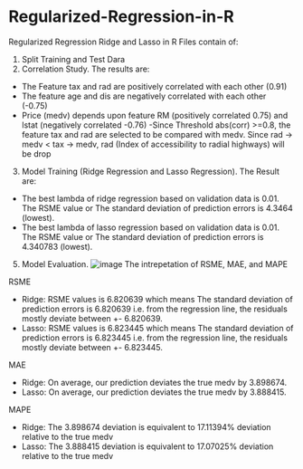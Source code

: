 # Regularized-Regression-in-R
Regularized Regression Ridge and Lasso in R
Files contain of:
1. Split Training and Test Dara
2. Correlation Study. The results are:
- The Feature tax and rad are positively correlated with each other (0.91)
- The feature age and dis are negatively correlated with each other (-0.75)
- Price (medv) depends upon feature RM (positively correlated 0.75) and lstat (negatively correlated -0.76)
-Since Threshold abs(corr) >=0.8, the feature tax and rad are selected to be compared with medv. Since rad -> medv < tax -> medv, rad (Index of accessibility to radial highways) will be drop
3. Model Training (Ridge Regression and Lasso Regression). The Result are:
- The best lambda of ridge regression based on validation data is 0.01. The RSME value or The standard deviation of prediction errors is 4.3464 (lowest).
- The best lambda of lasso regression based on validation data is 0.01. The RSME value or The standard deviation of prediction errors is 4.340783 (lowest).
5. Model Evaluation.
![image](https://user-images.githubusercontent.com/97785087/158914697-d968ed14-3086-4b2f-9782-7642c075c89b.png)
The intrepetation of RSME, MAE, and MAPE

RSME
- Ridge: RSME values is 6.820639 which means The standard deviation of prediction errors is 6.820639 i.e. from the regression line, the residuals mostly deviate between +- 6.820639.
- Lasso: RSME values is 6.823445 which means The standard deviation of prediction errors is 6.823445 i.e. from the regression line, the residuals mostly deviate between +- 6.823445.

MAE
- Ridge: On average, our prediction deviates the true medv by 3.898674.
- Lasso: On average, our prediction deviates the true medv by 3.888415.

MAPE
- Ridge: The 3.898674 deviation is equivalent to 17.11394% deviation relative to the true medv
- Lasso: The 3.888415 deviation is equivalent to 17.07025% deviation relative to the true medv
